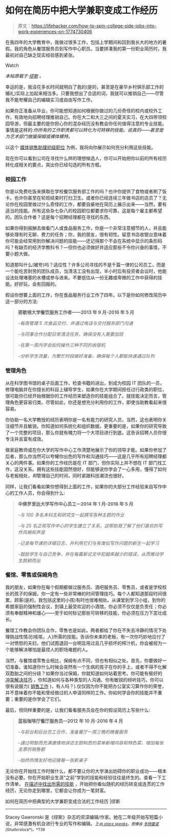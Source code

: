 # 如何在简历中把大学兼职变成工作经历

> 原文：<https://lifehacker.com/how-to-spin-college-side-jobs-into-work-experiences-on-1774730406>

在我四年的大学教育中，我做过很多工作，包括上学期间和回到我长大的地方的暑假。我的角色从餐馆服务员到写作中心职员。当要拼凑我的第一份职业简历时，我最初对自己缺乏现实经验感到紧张。

Watch

*本帖原载于* [*缪斯*](https://www.themuse.com/advice/how-to-spin-typical-college-side-jobs-into-legitimate-work-experiences-on-your-resume) *。*

幸运的是，我没花多长时间就明白了我的(是的，甚至是在豪华乡村俱乐部工作的婚礼)实际上加起来相当多。只要我想出了合适的词，我就可以推销自己——尽管我不能夸耀自己的编辑实习或自由写作工作。

如果你正准备从毕业，你可能想知道如何根据你做过的几份奇怪的校内或校外工作，有效地向招聘经理推销自己。你在大二和大三之间的夏天实习，在大四带领校园导游，但最主要的是你担心你的混杂经历没有教会你任何值得注意的专业技能。事情是这样的:*你所有的工作职责都可以转化为可转移的技能。说真的——甚至是为艺术部门做猫保姆或裸体模特。*

以这个 [媒体销售助理初级职位](https://www.themuse.com/jobs/taboola/media-sales-associate-5b2846) 为例，我将向你展示如何充分利用这些技能。

现在你可以看到公司在寻找什么样的理想候选人，你可以开始把你以前的所有经历转化成相关的要点，突出你已经勾选的所有方框。

### 校园工作

你是以免费吃饭来换取在学校餐饮服务部工作的吗？也许你提供了食物或者刷了饭卡。也许你甚至在轮班结束时打扫卫生。或者你已经连续三年做书店的店员了？无论你在校园里做过什么奇怪的工作，都要自豪地在简历上展示出来——当然，要有适当的技能。所有这些杂七杂八的校园职位都要求你可靠，这是每个雇主都希望的。团队合作者？这是每个招聘经理都在寻找的东西。

如果你得到报酬去做看门人或食品服务工作，你是一个非常注意细节的人，并且能够处理有时无聊、费力的任务；你，我的朋友，很有韧性。留意书店收银台意味着你可能会经常用到你解决问题的技能——还记得那个不会在系统中显示的条形码吗？有缺页的经济学教科书？—但你也必须做好并适应那些不令你兴奋的事情，不要小题大做。

知道那叫什么(被夸)吗？适应性？许多公司寻找的不是千篇一律的公司员工，而是一个能吃苦耐劳的团队成员，当清洁工没有出现，半小时后有投资者会议时，他能设法处理堵塞的水槽或参与进来。不要低估从一份无趣或卑微的工作中获得的技能。好好玩，会有回报的。

假设你想要上面的工作，你在食品服务行业工作了四年。以下是你如何修改简历中这一部分的方法:

> **密歇根大学餐饮服务工作者——2013 年 9 月-2016 年 5 月**
> 
> *-每周管理 5 次食品交付，并通过电话与交付服务部门沟通*
> 
> *-与同事合作分配日常清洁任务，确保没有人需要加班*
> 
> *-在第一周内学会如何操作三种不同的收银机*
> 
> *-分析学生流量，为繁忙时段做好准备，确保每个人都能快速通过队列*

### **管理角色**

从在科学图书馆的桌子后面工作，检查书籍的进出，到成为校园 IT 团队的一员，修理电脑并在你擅长的科目上辅导学生，如果你在大学期间担任过行政类的职位，很可能你已经开始根据你的工作经历来塑造你的技能组合了。就技能决定而言，管理角色更容易归类。尽管如此，你还是想充分利用你的工作，即使当助教看起来很容易。

你协助一名大学教授的经历表明你是一名有能力的研究人员，当然，这也表明你关注细节并且敏锐。你知道如何系统化和组织数据，更重要的是，如果你的研究导致了一个完整的项目，那么你就有魄力将一个大项目进行到底。这告诉招聘人员你很专注并且富有成效。

做家庭教师或在你大学的写作中心工作清楚地展示了你的领导才能。如果你参加了后者，那么你当然可以夸耀你出色的写作和沟通技巧——这是几乎所有招聘经理都关心的两件事。如果你的工作经历是在 IT 部门，但你实际上并不想在 IT 部门找工作，这没关系。拥有这些技能固然很好，但能够说你学会了一心多用，懂得了如何与老板相处，*和*管理自己的时间，同时紧跟科技潮流也很好。

同样，让我们看看如果你想得到上面的工作，如果你的大部分工作经验来自写作中心的工作人员，你会得到什么:

> **中佛罗里达大学写作中心员工—2014 年 1 月-2016 年 5 月**
> 
> *-与 100 多名本科生和研究生一起撰写各种主题的作业*
> 
> *-与 25 名正规写作中心的学生建立了关系，这帮助我了解了他们喜欢的写作风格和声音*
> 
> *-记录每节课的详细日志，并利用它们与有类似写作问题的新生一起学习*
> 
> *-鼓励学生与自己竞争，并在每篇新论文中犯越来越少的错误，从而推动学生脱颖而出*

### **餐馆、零售或保姆角色**

我的朋友，如果你在每个假期都做过服务员、酒吧服务员、零售员，或者是学校校长的孩子的保姆，你一定有一些非常棒的时间管理技巧。每个人都知道那段时间很累，顾客(是的，我包括这里的小孩)有时也很难相处。从课堂到学习小组，到你的希腊家庭的强制性会议，到镇上最受欢迎的小酒馆，你必须不仅仅是负责任；你必须有奉献精神和雄心——至于如何标记那些可转移的技能，你必须在压力下茁壮成长。

餐馆工作教会你团队合作，零售也是如此。两者都给了你在不失去冷静的情况下处理挑战性情况(咳咳，人)所需的技能。告诉你未来的老板，有一次你巧妙地应付了一对愤怒的夫妇，他们试图退回一台明显用过且几乎损坏的榨汁机，你会被视为一个能够解决哪怕是最烦人的职场难题的人。

当然，与餐馆或零售业相比，保姆有点不同，但也有相似之处。首先，你要做好一切准备。谁知道你什么时候会突然有一个生病的孩子在你的手上，或者不得不化解双胞胎之间的分歧？如果你当过保姆，你就知道如何站着思考。你可能有极好的 [冲突解决技巧](https://www.themuse.com/advice/heres-the-reason-why-you-and-your-coworker-always-misunderstand-each-other) ，你知道如何与各种类型的人沟通。你有敏锐的倾听技巧，你可以很有说服力( [销售工作](https://www.themuse.com/advice/the-secret-to-landing-a-sales-job-is-selling-yourselfheres-how) )，有人吗？).仅仅因为你不能把办公室实习算作你的荣誉，并不意味着你不能和曾经做过的人申请同样的工作。你如何学会你的技能并不重要；重要的是你学会了它们。

最后，但同样重要的是，让我们看看服务员会在你的假设简历上写些什么:

> **蓝板咖啡厅餐厅服务员—2012 年 10 月-2016 年 4 月**
> 
> *-与前台和后台员工合作，准备餐厅一周三晚的晚餐服务*
> 
> *-通过明智而充满激情地讲述主厨构思的菜单新增内容和特色菜，增加每张支票的销售额*
> 
> *-始终热情友好地迎接每一张新桌子*

无论你在开始找工作时做什么，都不要让你的大学演出妨碍你的职业成功——根本没有必要。你在开始职业生涯“之前”学到的技能和经验往往是终生的。查看一下工作清单， [在描述中找出所需的技能](https://www.themuse.com/advice/3-easy-ways-you-can-use-the-job-description-to-get-an-interview-that-no-one-else-will-think-of) ，开始把你看似随机的经历转变成连贯的工作经历，无论你走到哪里，它都会让你成为一笔财富。

如何在简历中把典型的大学兼职变成合法的工作经历 |缪斯

* * *

Stacey Gawronski 是《缪斯》杂志的资深编辑/作家。她在二年级开始写短篇小说，非常感激有机会进行专业的写作和编辑。上[<small>*@ stace speaks*</small>](http://www.twitter.com/stacespeaks)<small>*。图像由*</small> [<small>*韦特雷诺*</small>](http://www.shutterstock.com/pic-302467703/stock-vector-barista-making-a-coffee-to-go-at-the-counter-of-a-coffee-shop-flat-illustration-vector-stock.html)<small>*(*</small><small>*Shutterstock*</small><small>*)。*T39</small>
